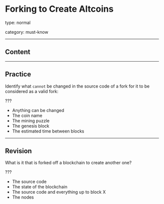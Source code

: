 # Forking to Create Altcoins
type: normal

category: must-know

---
## Content



---
## Practice

Identify what `cannot` be changed in the source code of a fork for it to be considered as a valid fork:

???

* Anything can be changed
* The coin name
* The mining puzzle
* The genesis block
* The estimated time between blocks

---
## Revision

What is it that is forked off a blockchain to create another one?

???

* The source code
* The state of the blockchain
* The source code and everything up to block X
* The nodes


